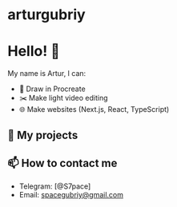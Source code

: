 # arturgubriy
# Hello! 👋

My name is Artur, I can:
- 🎨 Draw in Procreate
- ✂️ Make light video editing
- 🌐 Make websites (Next.js, React, TypeScript)

## 📌 My projects

## 📫 How to contact me
- Telegram: [@S7pace]
- Email: spacegubriy@gmail.com
